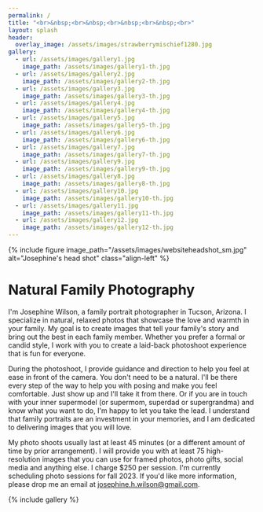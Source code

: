 ```yaml
---
permalink: /
title: "<br>&nbsp;<br>&nbsp;<br>&nbsp;<br>&nbsp;<br>"
layout: splash
header:
  overlay_image: /assets/images/strawberrymischief1280.jpg
gallery:
  - url: /assets/images/gallery1.jpg
    image_path: /assets/images/gallery1-th.jpg
  - url: /assets/images/gallery2.jpg
    image_path: /assets/images/gallery2-th.jpg
  - url: /assets/images/gallery3.jpg
    image_path: /assets/images/gallery3-th.jpg
  - url: /assets/images/gallery4.jpg
    image_path: /assets/images/gallery4-th.jpg
  - url: /assets/images/gallery5.jpg
    image_path: /assets/images/gallery5-th.jpg
  - url: /assets/images/gallery6.jpg
    image_path: /assets/images/gallery6-th.jpg
  - url: /assets/images/gallery7.jpg
    image_path: /assets/images/gallery7-th.jpg
  - url: /assets/images/gallery9.jpg
    image_path: /assets/images/gallery9-th.jpg
  - url: /assets/images/gallery8.jpg
    image_path: /assets/images/gallery8-th.jpg
  - url: /assets/images/gallery10.jpg
    image_path: /assets/images/gallery10-th.jpg
  - url: /assets/images/gallery11.jpg
    image_path: /assets/images/gallery11-th.jpg
  - url: /assets/images/gallery12.jpg
    image_path: /assets/images/gallery12-th.jpg
---
```

{% include figure image_path="/assets/images/websiteheadshot_sm.jpg" alt="Josephine's head shot" class="align-left" %}
<h1>Natural Family Photography</h1>

I'm Josephine Wilson, a family portrait photographer in Tucson, Arizona. I specialize in natural, relaxed photos that showcase the love and warmth in your family. My goal is to create images that tell your family's story and bring out the best in each family member. Whether you prefer a formal or candid style, I work with you to create a laid-back photoshoot experience that is fun for everyone.
  
During the photoshoot, I provide guidance and direction to help you feel at ease in front of the camera. You don't need to be a natural. I'll be there every step of the way to help you with posing and make you feel comfortable. Just show up and I'll take it from there. Or if you are in touch with your inner supermodel (or supermom, superdad or supergrandma) and know what you want to do, I'm happy to let you take the lead. I understand that family portraits are an investment in your memories, and I am dedicated to delivering images that you will love.

My photo shoots usually last at least 45 minutes (or a different amount of time by prior arrangement). I will provide you with at least 75 high-resolution images that you can use for framed photos, photo gifts, social media and anything else. I charge $250 per session. I'm currently scheduling photo sessions for fall 2023. If you'd like more information, please drop me an email at josephine.h.wilson@gmail.com.

{% include gallery %}
